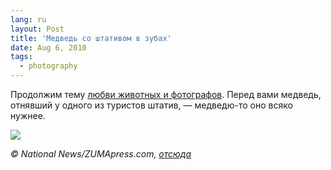 ```yaml
---
lang: ru
layout: Post
title: 'Медведь со штативом в зубах'
date: Aug 6, 2010
tags:
  - photography
---
```


Продолжим тему [любви животных и фотографов](/blog/4097 "О сложностях, подстерегающих фото- и видеоанималистов"). Перед вами медведь, отнявший у одного из туристов штатив, — медведю-то оно всяко нужнее.

![](/images/blog/alg-polar-bear-tripod.jpg)

*© National News/ZUMApress.com, [отсюда](http://www.nydailynews.com/lifestyle/pets/2010/04/15/2010-04-15_camerashy_polar_bear_charges_tourist_group_takes_off_with_tripod.html)*
